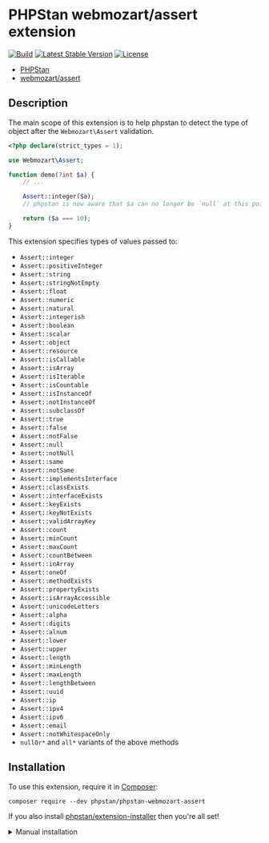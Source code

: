 # PHPStan webmozart/assert extension

[![Build](https://github.com/phpstan/phpstan-webmozart-assert/workflows/Build/badge.svg)](https://github.com/phpstan/phpstan-webmozart-assert/actions)
[![Latest Stable Version](https://poser.pugx.org/phpstan/phpstan-webmozart-assert/v/stable)](https://packagist.org/packages/phpstan/phpstan-webmozart-assert)
[![License](https://poser.pugx.org/phpstan/phpstan-webmozart-assert/license)](https://packagist.org/packages/phpstan/phpstan-webmozart-assert)

* [PHPStan](https://phpstan.org/)
* [webmozart/assert](https://github.com/webmozart/assert)

## Description

The main scope of this extension is to help phpstan to detect the type of object after the `Webmozart\Assert` validation.

```php
<?php declare(strict_types = 1);

use Webmozart\Assert;

function demo(?int $a) {
	// ...

	Assert::integer($a);
	// phpstan is now aware that $a can no longer be `null` at this point

	return ($a === 10);
}
```

This extension specifies types of values passed to:

* `Assert::integer`
* `Assert::positiveInteger`
* `Assert::string`
* `Assert::stringNotEmpty`
* `Assert::float`
* `Assert::numeric`
* `Assert::natural`
* `Assert::integerish`
* `Assert::boolean`
* `Assert::scalar`
* `Assert::object`
* `Assert::resource`
* `Assert::isCallable`
* `Assert::isArray`
* `Assert::isIterable`
* `Assert::isCountable`
* `Assert::isInstanceOf`
* `Assert::notInstanceOf`
* `Assert::subclassOf`
* `Assert::true`
* `Assert::false`
* `Assert::notFalse`
* `Assert::null`
* `Assert::notNull`
* `Assert::same`
* `Assert::notSame`
* `Assert::implementsInterface`
* `Assert::classExists`
* `Assert::interfaceExists`
* `Assert::keyExists`
* `Assert::keyNotExists`
* `Assert::validArrayKey`
* `Assert::count`
* `Assert::minCount`
* `Assert::maxCount`
* `Assert::countBetween`
* `Assert::inArray`
* `Assert::oneOf`
* `Assert::methodExists`
* `Assert::propertyExists`
* `Assert::isArrayAccessible`
* `Assert::unicodeLetters`
* `Assert::alpha`
* `Assert::digits`
* `Assert::alnum`
* `Assert::lower`
* `Assert::upper`
* `Assert::length`
* `Assert::minLength`
* `Assert::maxLength`
* `Assert::lengthBetween`
* `Assert::uuid`
* `Assert::ip`
* `Assert::ipv4`
* `Assert::ipv6`
* `Assert::email`
* `Assert::notWhitespaceOnly`
* `nullOr*` and `all*` variants of the above methods


## Installation

To use this extension, require it in [Composer](https://getcomposer.org/):

```
composer require --dev phpstan/phpstan-webmozart-assert
```

If you also install [phpstan/extension-installer](https://github.com/phpstan/extension-installer) then you're all set!

<details>
  <summary>Manual installation</summary>

If you don't want to use `phpstan/extension-installer`, include extension.neon in your project's PHPStan config:

```
includes:
    - vendor/phpstan/phpstan-webmozart-assert/extension.neon
```
</details>

